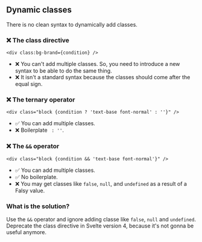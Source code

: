 ## Dynamic classes

There is no clean syntax to dynamically add classes.

### ❌ The class directive

```svelte
<div class:bg-brand={condition} />
```

- ❌ You can't add multiple classes. So, you need to introduce a new syntax to be able to do the same thing.
- ❌ It isn't a standard syntax because the classes should come after the equal sign.

### ❌ The ternary operator

```svelte
<div class="block {condition ? 'text-base font-normal' : ''}" />
```

- ✅ You can add multiple classes.
- ❌ Boilerplate ` : ''`.

### ❌ The `&&` operator

```svelte
<div class="block {condition && 'text-base font-normal'}" />
```

- ✅ You can add multiple classes.
- ✅ No boilerplate.
- ❌ You may get classes like `false`, `null`, and `undefined` as a result of a Falsy value.

### What is the solution?

Use the `&&` operator and ignore adding classe like `false`, `null` and `undefined`. Deprecate the class directive in Svelte version 4, because it's not gonna be useful anymore.
